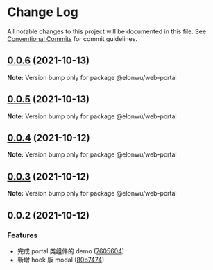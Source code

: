 # Change Log

All notable changes to this project will be documented in this file.
See [Conventional Commits](https://conventionalcommits.org) for commit guidelines.

## [0.0.6](https://github.com/ElonWu/elonwu_ui/compare/@elonwu/web-portal@0.0.5...@elonwu/web-portal@0.0.6) (2021-10-13)

**Note:** Version bump only for package @elonwu/web-portal





## [0.0.5](https://github.com/ElonWu/elonwu_ui/compare/@elonwu/web-portal@0.0.4...@elonwu/web-portal@0.0.5) (2021-10-13)

**Note:** Version bump only for package @elonwu/web-portal





## [0.0.4](https://github.com/ElonWu/elonwu_ui/compare/@elonwu/web-portal@0.0.3...@elonwu/web-portal@0.0.4) (2021-10-12)

**Note:** Version bump only for package @elonwu/web-portal

## [0.0.3](https://github.com/ElonWu/elonwu_ui/compare/@elonwu/web-portal@0.0.2...@elonwu/web-portal@0.0.3) (2021-10-12)

**Note:** Version bump only for package @elonwu/web-portal

## 0.0.2 (2021-10-12)

### Features

- 完成 portal 类组件的 demo ([7605604](https://github.com/ElonWu/elonwu_ui/commit/76056040e776489739f3fd91a4d0a862b414d9a0))
- 新增 hook 版 modal ([80b7474](https://github.com/ElonWu/elonwu_ui/commit/80b7474ea4f8576b383f69c1be0036b8e066a189))
